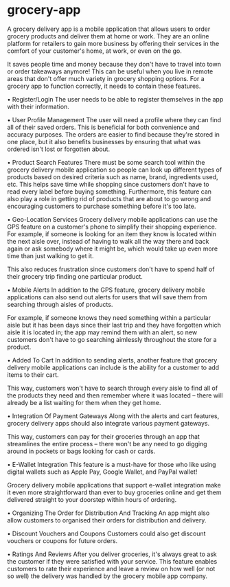 # grocery-app
A grocery delivery app is a mobile application that allows users to order grocery products and deliver them at home or work. They are an online platform for retailers to gain more business by offering their services in the comfort of your customer's home, at work, or even on the go.

It saves people time and money because they don't have to travel into town or order takeaways anymore! This can be useful when you live in remote areas that don't offer much variety in grocery shopping options.
For a grocery app to function correctly, it needs to contain these features.

• Register/Login
The user needs to be able to register themselves in the app with their information.

• User Profile Management
The user will need a profile where they can find all of their saved orders. This is beneficial for both convenience and accuracy purposes. The orders are easier to find because they're stored in one place, but it also benefits businesses by ensuring that what was ordered isn't lost or forgotten about.

• Product Search Features
There must be some search tool within the grocery delivery mobile application so people can look up different types of products based on desired criteria such as name, brand, ingredients used, etc. This helps save time while shopping since customers don't have to read every label before buying something. Furthermore, this feature can also play a role in getting rid of products that are about to go wrong and encouraging customers to purchase something before it's too late.

• Geo-Location Services
Grocery delivery mobile applications can use the GPS feature on a customer's phone to simplify their shopping experience. For example, if someone is looking for an item they know is located within the next aisle over, instead of having to walk all the way there and back again or ask somebody where it might be, which would take up even more time than just walking to get it.

This also reduces frustration since customers don't have to spend half of their grocery trip finding one particular product.

• Mobile Alerts
In addition to the GPS feature, grocery delivery mobile applications can also send out alerts for users that will save them from searching through aisles of products.

For example, if someone knows they need something within a particular aisle but it has been days since their last trip and they have forgotten which aisle it is located in; the app may remind them with an alert, so new customers don't have to go searching aimlessly throughout the store for a product.

• Added To Cart
In addition to sending alerts, another feature that grocery delivery mobile applications can include is the ability for a customer to add items to their cart.

This way, customers won't have to search through every aisle to find all of the products they need and then remember where it was located – there will already be a list waiting for them when they get home.

• Integration Of Payment Gateways
Along with the alerts and cart features, grocery delivery apps should also integrate various payment gateways.

This way, customers can pay for their groceries through an app that streamlines the entire process – there won't be any need to go digging around in pockets or bags looking for cash or cards.

• E-Wallet Integration
This feature is a must-have for those who like using digital wallets such as Apple Pay, Google Wallet, and PayPal wallet!

Grocery delivery mobile applications that support e-wallet integration make it even more straightforward than ever to buy groceries online and get them delivered straight to your doorstep within hours of ordering.

• Organizing The Order for Distribution And Tracking
An app might also allow customers to organised their orders for distribution and delivery.

• Discount Vouchers and Coupons
Customers could also get discount vouchers or coupons for future orders.

• Ratings And Reviews
After you deliver groceries, it's always great to ask the customer if they were satisfied with your service. This feature enables customers to rate their experience and leave a review on how well (or not so well) the delivery was handled by the grocery mobile app company.
